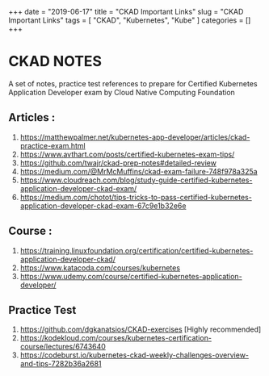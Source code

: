 +++
date = "2019-06-17"
title = "CKAD Important Links"
slug = "CKAD Important Links"
tags = [
    "CKAD",
    "Kubernetes",
    "Kube"
]
categories = []
+++
# CKAD NOTES
A set of notes, practice test references to prepare for Certified Kubernetes Application Developer exam by Cloud Native Computing Foundation

## Articles : 
1. https://matthewpalmer.net/kubernetes-app-developer/articles/ckad-practice-exam.html
2. https://www.avthart.com/posts/certified-kubernetes-exam-tips/
3. https://github.com/twajr/ckad-prep-notes#detailed-review
4. https://medium.com/@MrMcMuffins/ckad-exam-failure-748f978a325a
5. https://www.cloudreach.com/blog/study-guide-certified-kubernetes-application-developer-ckad-exam/
6. https://medium.com/chotot/tips-tricks-to-pass-certified-kubernetes-application-developer-ckad-exam-67c9e1b32e6e
	
## Course :
1. https://training.linuxfoundation.org/certification/certified-kubernetes-application-developer-ckad/
2. https://www.katacoda.com/courses/kubernetes 
3. https://www.udemy.com/course/certified-kubernetes-application-developer/

## Practice Test 
1. https://github.com/dgkanatsios/CKAD-exercises [Highly recommended]
2. https://kodekloud.com/courses/kubernetes-certification-course/lectures/6743640
3. https://codeburst.io/kubernetes-ckad-weekly-challenges-overview-and-tips-7282b36a2681
	
